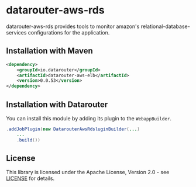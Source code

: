 # datarouter-aws-rds

datarouter-aws-rds provides tools to monitor amazon's relational-database-services configurations for the application.

## Installation with Maven

```xml
<dependency>
	<groupId>io.datarouter</groupId>
	<artifactId>datarouter-aws-elb</artifactId>
	<version>0.0.53</version>
</dependency>
```

## Installation with Datarouter

You can install this module by adding its plugin to the `WebappBuilder`.

```java
.addJobPlugin(new DatarouterAwsRdsluginBuilder(...)
	...
	.build())
```

## License

This library is licensed under the Apache License, Version 2.0 - see [LICENSE](../LICENSE) for details.
